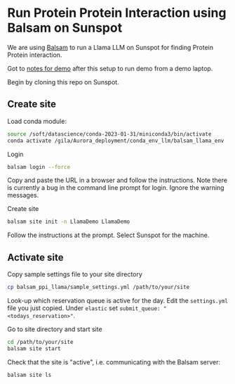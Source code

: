 # Run Protein Protein Interaction using Balsam on Sunspot
We are using [Balsam](https://balsam.readthedocs.io/en/latest/) to run a Llama LLM on Sunspot for finding Protein Protein interaction.

Got to [notes for demo](./NOTES_FOR_DEMO.md) after this setup to run demo from a demo laptop. 

Begin by cloning this repo on Sunspot.

## Create site

Load conda module:
```bash
source /soft/datascience/conda-2023-01-31/miniconda3/bin/activate
conda activate /gila/Aurora_deployment/conda_env_llm/balsam_llama_env
```
Login
```bash
balsam login --force
```
Copy and paste the URL in a browser and follow the instructions.  Note there is currently a bug in the command line prompt for login.  Ignore the warning messages.

Create site
```bash
balsam site init -n LlamaDemo LlamaDemo
```
Follow the instructions at the prompt.  Select Sunspot for the machine.

## Activate site

Copy sample settings file to your site directory

```bash
cp balsam_ppi_llama/sample_settings.yml /path/to/your/site
```

Look-up which reservation queue is active for the day.  Edit the `settings.yml` file you just copied.  Under `elastic` set `submit_queue: "<todays_reservation>"`.

Go to site directory and start site
```bash
cd /path/to/your/site
balsam site start
```

Check that the site is "active", i.e. communicating with the Balsam server:
```bash
balsam site ls
```